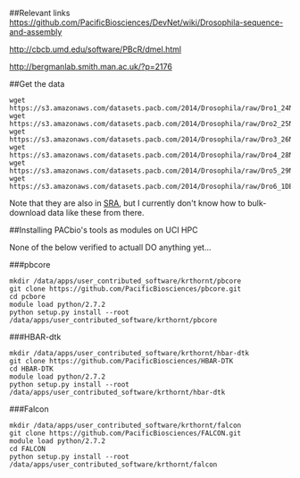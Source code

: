##Relevant links
https://github.com/PacificBiosciences/DevNet/wiki/Drosophila-sequence-and-assembly

http://cbcb.umd.edu/software/PBcR/dmel.html

http://bergmanlab.smith.man.ac.uk/?p=2176

##Get the data

```
wget https://s3.amazonaws.com/datasets.pacb.com/2014/Drosophila/raw/Dro1_24NOV2013_398.tgz
wget https://s3.amazonaws.com/datasets.pacb.com/2014/Drosophila/raw/Dro2_25NOV2013_399.tgz
wget https://s3.amazonaws.com/datasets.pacb.com/2014/Drosophila/raw/Dro3_26NOV2013_400.tgz
wget https://s3.amazonaws.com/datasets.pacb.com/2014/Drosophila/raw/Dro4_28NOV2013_401.tgz
wget https://s3.amazonaws.com/datasets.pacb.com/2014/Drosophila/raw/Dro5_29NOV2013_402.tgz
wget https://s3.amazonaws.com/datasets.pacb.com/2014/Drosophila/raw/Dro6_1DEC2013_403.tgz
```

Note that they are also in [SRA](http://www.ncbi.nlm.nih.gov/sra/?term=SRP040522), but I currently don't know how to bulk-download data like these from there.

##Installing PACbio's tools as modules on UCI HPC

None of the below verified to actuall DO anything yet...

###pbcore

```shell
mkdir /data/apps/user_contributed_software/krthornt/pbcore
git clone https://github.com/PacificBiosciences/pbcore.git
cd pcbore
module load python/2.7.2
python setup.py install --root /data/apps/user_contributed_software/krthornt/pbcore
```

###HBAR-dtk
```
mkdir /data/apps/user_contributed_software/krthornt/hbar-dtk
git clone https://github.com/PacificBiosciences/HBAR-DTK
cd HBAR-DTK
module load python/2.7.2
python setup.py install --root  /data/apps/user_contributed_software/krthornt/hbar-dtk

```
###Falcon
```shell
mkdir /data/apps/user_contributed_software/krthornt/falcon
git clone https://github.com/PacificBiosciences/FALCON.git
module load python/2.7.2
cd FALCON
python setup.py install --root /data/apps/user_contributed_software/krthornt/falcon
```